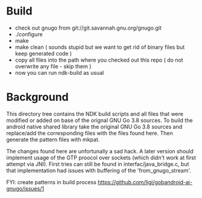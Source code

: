 Build
=====

 - check out gnugo from git://git.savannah.gnu.org/gnugo.git
 - ./configure
 - make
 - make clean ( sounds stupid but we want to get rid of binary files but keep generated code )
 - copy all files into the path where you checked out this repo ( do not overwrite any file - skip them )
 - now you can run ndk-build as usual

 
Background
==========

This directory tree contains the NDK build scripts and all files that were modified or added on base of the orignal GNU Go 3.8 sources. To build the android native shared library take the original GNU Go 3.8 sources and replace/add the corresponding files with the files found here. Then generate the pattern files with mkpat.

The changes found here are unfortunally a sad hack. A later version should implement usage of the GTP proocol over sockets (which didn't work at first attempt via JNI). First tries can still be found in interfac/java_bridge.c, but that implementation had issues with buffering of the 'from_gnugo_stream'.

FYI: create patterns in build process https://github.com/ligi/gobandroid-ai-gnugo/issues/1